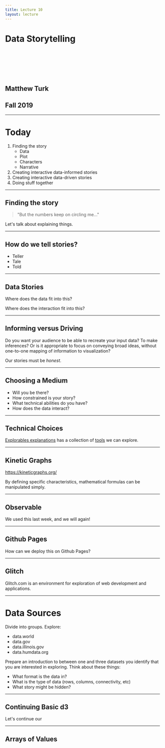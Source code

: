 ```yaml
---
title: Lecture 10
layout: lecture
---
```

<!-- .slide: class="titleslide" -->

# Data Storytelling

<div style="height: 6.0em;"></div>

## Matthew Turk
## Fall 2019

---

# Today

1. Finding the story
   * Data
   * Plot
   * Characters
   * Narrative
2. Creating interactive data-informed stories
3. Creating interactive data-driven stories
4. Doing stuff together

---

## Finding the story

 > "But the numbers keep on circling me..."

Let's talk about explaining things.

---

## How do we tell stories?

 * Teller
 * Tale
 * Told

---

## Data Stories

Where does the data fit into this?

Where does the interaction fit into this?

---

## Informing versus Driving

Do you want your audience to be able to recreate your input data?  To make inferences?  Or is it appropriate to focus on conveying broad ideas, without one-to-one mapping of information to visualization?

Our stories must be *honest*.

---

## Choosing a Medium

 * Will you be there?
 * How constrained is your story?
 * What technical abilities do you have?
 * How does the data interact?

---

## Technical Choices

[Explorables explanations](https://explorabl.es/) has a collection of [tools](https://explorabl.es/tools/) we can explore.

---

## Kinetic Graphs

https://kineticgraphs.org/

By defining specific characteristics, mathematical formulas can be manipulated simply.

---

## Observable

We used this last week, and we will again!

---

## Github Pages

How can we deploy this on Github Pages?

---

## Glitch

Glitch.com is an environment for exploration of web development and applications.

---

# Data Sources

Divide into groups.  Explore:

 * data.world
 * data.gov
 * data.illinois.gov
 * data.humdata.org

Prepare an introduction to between one and three datasets you identify that you
are interested in exploring.  Think about these things:

 * What format is the data in?
 * What is the type of data (rows, columns, connectivity, etc)
 * What story might be hidden?

---

## Continuing Basic d3

Let's continue our 

---


## Arrays of Values
